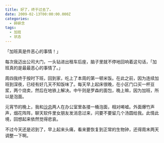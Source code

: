 ```yaml
---
title: 好了，终于过去了。
date: 2009-02-13T00:00:00.000Z
categories:
  - 碎碎念
tags:
  - 加班
  - 状态
---
```


「加班真是件恶心的事情！」

每次我迈出公司大门，一头钻进出租车后座，脑子里就不停地回响着这句话，「加班真的是最最恶心的事情了。」

周四我终于按时下班，回到家，吃上了本周的第一顿米饭。在此之前，因为连续加班到深夜，已经有好几天不知饭味了。每天早上起床很晚，在小区门口买一杯豆浆，两个烧卖，然后在地铁上解决。中午则是罗森的面包，晚上嘛，因为加班，所以是泡面。

元宵节的晚上，我和[沙总](http://www.digitalm.cn/blog/)两人在办公室里各搂一桶泡面，相对唏嘘。外面爆竹声声，烟花阵阵，聊天软件里女朋友发消息过来，问要不要留几个汤圆给我。此情此境，回想起来依然觉得悲哀。

不过今天还是迟到了，早上起来头痛，看来要恢复到正常的生物钟，还得周末两天调整一下啊。
